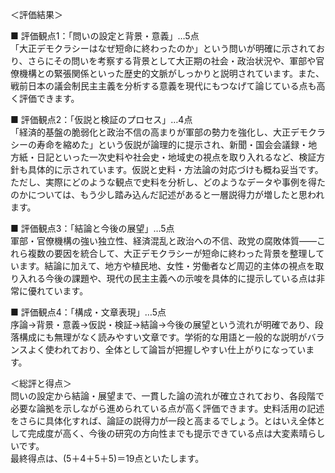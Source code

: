 ＜評価結果＞

■ 評価観点1：「問いの設定と背景・意義」…5点  
「大正デモクラシーはなぜ短命に終わったのか」という問いが明確に示されており、さらにその問いを考察する背景として大正期の社会・政治状況や、軍部や官僚機構との緊張関係といった歴史的文脈がしっかりと説明されています。また、戦前日本の議会制民主主義を分析する意義を現代にもつなげて論じている点も高く評価できます。

■ 評価観点2：「仮説と検証のプロセス」…4点  
「経済的基盤の脆弱化と政治不信の高まりが軍部の勢力を強化し、大正デモクラシーの寿命を縮めた」という仮説が論理的に提示され、新聞・国会会議録・地方紙・日記といった一次史料や社会史・地域史の視点を取り入れるなど、検証方針も具体的に示されています。仮説と史料・方法論の対応づけも概ね妥当です。  
ただし、実際にどのような観点で史料を分析し、どのようなデータや事例を得たのかについては、もう少し踏み込んだ記述があると一層説得力が増したと思われます。

■ 評価観点3：「結論と今後の展望」…5点  
軍部・官僚機構の強い独立性、経済混乱と政治への不信、政党の腐敗体質――これら複数の要因を統合して、大正デモクラシーが短命に終わった背景を整理しています。結論に加えて、地方や植民地、女性・労働者など周辺的主体の視点を取り入れる今後の課題や、現代の民主主義への示唆を具体的に提示している点は非常に優れています。

■ 評価観点4：「構成・文章表現」…5点  
序論→背景・意義→仮説・検証→結論→今後の展望という流れが明確であり、段落構成にも無理がなく読みやすい文章です。学術的な用語と一般的な説明がバランスよく使われており、全体として論旨が把握しやすい仕上がりになっています。

＜総評と得点＞  
問いの設定から結論・展望まで、一貫した論の流れが確立されており、各段階で必要な論拠を示しながら進められている点が高く評価できます。史料活用の記述をさらに具体化すれば、論証の説得力が一段と高まるでしょう。とはいえ全体として完成度が高く、今後の研究の方向性までも提示できている点は大変素晴らしいです。  
最終得点は、(5＋4＋5＋5)＝19点といたします。